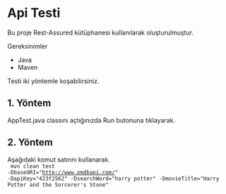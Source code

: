 # Api Testi
Bu proje Rest-Assured kütüphanesi kullanılarak oluşturulmuştur.

Gereksinimler
* Java
* Maven

Testi iki yöntemle koşabilirsiniz.

## 1. Yöntem
AppTest.java classını açtığınızda Run butonuna tıklayarak.

## 2. Yöntem
Aşağıdaki komut satırını kullanarak. <br>
<code>
mvn clean test -DbaseURI="http://www.omdbapi.com/" -DapiKey="423f2562" -DsearchWord="harry potter" 
-DmovieTitle="Harry Potter and the Sorcerer's Stone"
</code>




